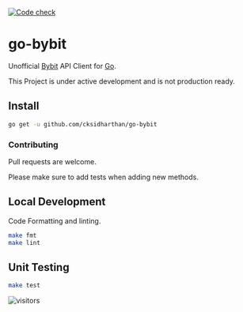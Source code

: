 [![Code check](https://github.com/cksidharthan/go-bybit/actions/workflows/ci.yml/badge.svg)](https://github.com/cksidharthan/go-bybit/actions/workflows/ci.yml)

# go-bybit

Unofficial [Bybit](https://bybit.com) API Client  for [Go](https://golang.org/).

This Project is under active development and is not production ready.

## Install

```bash
go get -u github.com/cksidharthan/go-bybit
```

### Contributing

Pull requests are welcome.

Please make sure to add tests when adding new methods.



## Local Development
Code Formatting and linting.

```bash
make fmt
make lint
```


## Unit Testing

```bash
make test
```
![visitors](https://visitor-badge.glitch.me/badge?page_id=cksidharthan.go-bybit)